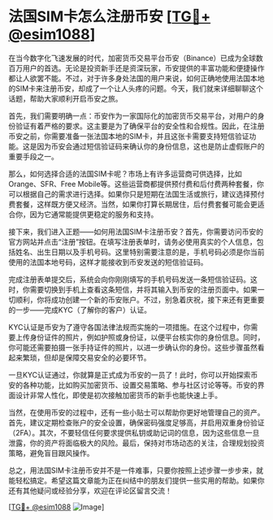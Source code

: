 # 法国SIM卡怎么注册币安 [[TG💪+ @esim1088](https://t.me/s/esim1088)]

在当今数字化飞速发展的时代，加密货币交易平台币安（Binance）已成为全球数百万用户的首选。无论是投资新手还是资深玩家，币安提供的丰富功能和便捷操作都让人欲罢不能。不过，对于许多身处法国的用户来说，如何正确地使用法国本地的SIM卡来注册币安，却成了一个让人头疼的问题。今天，我们就来详细聊聊这个话题，帮助大家顺利开启币安之旅。

首先，我们需要明确一点：币安作为一家国际化的加密货币交易平台，对用户的身份验证有着严格的要求。这主要是为了确保平台的安全性和合规性。因此，在注册币安之前，你需要准备一张法国本地的SIM卡，并且这张卡需要支持短信验证功能。这是因为币安会通过短信验证码来确认你的身份信息，这也是防止虚假账户的重要手段之一。

那么，如何选择合适的法国SIM卡呢？市场上有许多运营商可供选择，比如Orange、SFR、Free Mobile等。这些运营商都提供预付费和后付费两种套餐，你可以根据自己的需求进行选择。如果你只是短期在法国生活或旅行，建议选择预付费套餐，这样既方便又经济。当然，如果你打算长期居住，后付费套餐可能会更适合你，因为它通常能提供更稳定的服务和支持。

接下来，我们进入正题——如何用法国SIM卡注册币安？首先，你需要访问币安的官方网站并点击“注册”按钮。在填写注册表单时，请务必使用真实的个人信息，包括姓名、出生日期以及手机号码。这里特别需要注意的是，手机号码必须是你当前使用的法国本地号码，这样才能接收到币安发送的短信验证码。

完成注册表单提交后，系统会向你刚刚填写的手机号码发送一条短信验证码。这时，你需要切换到手机上查看这条短信，并将其输入到币安的注册页面中。如果一切顺利，你将成功创建一个新的币安账户。不过，别急着庆祝，接下来还有更重要的一步——完成KYC（了解你的客户）认证。

KYC认证是币安为了遵守各国法律法规而实施的一项措施。在这个过程中，你需要上传身份证件的照片，例如护照或身份证，以便平台核实你的身份信息。同时，你可能还需要拍摄一张手持证件的照片，以进一步确认你的身份。这些步骤虽然看起来繁琐，但却是保障交易安全的必要环节。

一旦KYC认证通过，你就算是正式成为币安的一员了！此时，你可以开始探索币安的各种功能，比如购买加密货币、设置交易策略、参与社区讨论等等。币安的界面设计非常人性化，即使是初次接触加密货币的新手也能快速上手。

当然，在使用币安的过程中，还有一些小贴士可以帮助你更好地管理自己的资产。首先，建议定期检查账户的安全设置，确保密码强度足够高，并启用双重身份验证（2FA）。其次，不要轻信任何要求提供私钥或助记词的信息，因为这些信息一旦泄露，你的资产将面临极大的风险。最后，保持对市场动态的关注，合理规划投资策略，避免盲目跟风操作。

总之，用法国SIM卡注册币安并不是一件难事，只要你按照上述步骤一步步来，就能轻松搞定。希望这篇文章能为正在纠结中的朋友们提供一些实用的帮助。如果你还有其他疑问或经验分享，欢迎在评论区留言交流！

[[TG💪+ @esim1088](https://t.me/s/esim1088) ![Image](https://i.postimg.cc/4NQfJmqS/Snipaste-2025-05-13-00-14-12.png)]
